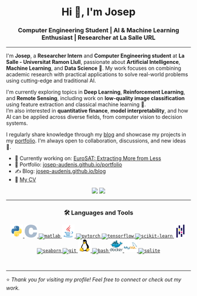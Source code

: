 <h1 align="center">
  Hi 👋, I'm Josep
</h1>
<h3 align="center">
  Computer Engineering Student | AI & Machine Learning Enthusiast | Researcher at La Salle URL
</h3>

---

I'm **Josep**, a **Researcher Intern** and **Computer Engineering student** at **La Salle - Universitat Ramon Llull**, passionate about **Artificial Intelligence**, **Machine Learning**, and **Data Science** 🤖. My work focuses on combining academic research with practical applications to solve real-world problems using cutting-edge and traditional AI.

I'm currently exploring topics in **Deep Learning**, **Reinforcement Learning**, and **Remote Sensing**, including work on **low-quality image classification** using feature extraction and classical machine learning 📡.  
I’m also interested in **quantitative finance**, **model interpretability**, and how AI can be applied across diverse fields, from computer vision to decision systems.

I regularly share knowledge through my [blog](https://josep-audenis.github.io/blog/) and showcase my projects in my [portfolio](https://josep-audenis.github.io/portfolio/). I'm always open to collaboration, discussions, and new ideas 💬.

- 🔭 Currently working on: [EuroSAT: Extracting More from Less](https://github.com/josep-audenis/low-quality-image-classification)  
- 📂 Portfolio: [josep-audenis.github.io/portfolio](https://josep-audenis.github.io/portfolio/)  
- ✍️ Blog: [josep-audenis.github.io/blog](https://josep-audenis.github.io/blog/)  
- 📄 [My CV](https://josep-audenis.github.io/files/CV.pdf)  

<p align="center">
  <a href="https://linkedin.com/in/josep-audenis-46397824b"><img src="https://img.shields.io/badge/linkedin-%230077B5.svg?&style=for-the-badge&logo=linkedin&logoColor=white" height=25></a> 
  <a href="mailto:pepaudenisr@gmail.com"><img src="https://img.shields.io/badge/Gmail-D14836.svg?&style=for-the-badge&logo=gmail&logoColor=white" height=25></a> 
<br>

---

<h3 align="center">🛠️ Languages and Tools</h3>

<p align="center"> 
    <!-- Languages -->
    <a href="https://www.python.org/" target="_blank"> 
        <code><img src="https://raw.githubusercontent.com/devicons/devicon/master/icons/python/python-original.svg" alt="python" width="35" height="35"/></code> 
    </a> 
    <a href="https://www.cprogramming.com/" target="_blank"> 
        <code><img src="https://raw.githubusercontent.com/devicons/devicon/master/icons/c/c-original.svg" alt="c" width="35" height="35"/></code> 
    </a> 
    <a href="https://www.mathworks.com/" target="_blank"> 
        <code><img src="https://upload.wikimedia.org/wikipedia/commons/2/21/Matlab_Logo.png" alt="matlab" width="35" height="35"/></code> 
    </a> 
    <a href="https://www.java.com/" target="_blank"> 
        <code><img src="https://raw.githubusercontent.com/devicons/devicon/master/icons/java/java-original.svg" alt="java" width="35" height="35"/></code> 
    </a> 
    <!-- AI & Data Science -->
    <a href="https://pytorch.org/" target="_blank"> 
        <code><img src="https://www.vectorlogo.zone/logos/pytorch/pytorch-icon.svg" alt="pytorch" width="35" height="35"/></code> 
    </a> 
    <a href="https://www.tensorflow.org/" target="_blank"> 
        <code><img src="https://www.vectorlogo.zone/logos/tensorflow/tensorflow-icon.svg" alt="tensorflow" width="35" height="35"/></code> 
    </a> 
    <a href="https://scikit-learn.org/" target="_blank"> 
        <code><img src="https://upload.wikimedia.org/wikipedia/commons/0/05/Scikit_learn_logo_small.svg" alt="scikit-learn" width="35" height="35"/></code> 
    </a> 
    <a href="https://pandas.pydata.org/" target="_blank"> 
        <code><img src="https://raw.githubusercontent.com/devicons/devicon/master/icons/pandas/pandas-original.svg" alt="pandas" width="35" height="35"/></code> 
    </a> 
    <a href="https://seaborn.pydata.org/" target="_blank"> 
        <code><img src="https://seaborn.pydata.org/_images/logo-mark-lightbg.svg" alt="seaborn" width="35" height="35"/></code> 
    </a>
    <!-- Tools & Platforms -->
    <a href="https://git-scm.com/" target="_blank"> 
        <code><img src="https://www.vectorlogo.zone/logos/git-scm/git-scm-icon.svg" alt="git" width="35" height="35"/></code> 
    </a> 
    <a href="https://www.linux.org/" target="_blank"> 
        <code><img src="https://raw.githubusercontent.com/devicons/devicon/master/icons/linux/linux-original.svg" alt="linux" width="35" height="35"/></code> 
    </a> 
    <a href="https://www.gnu.org/software/bash/" target="_blank"> 
        <code><img src="https://www.vectorlogo.zone/logos/gnu_bash/gnu_bash-icon.svg" alt="bash" width="35" height="35"/></code> 
    </a> 
    <a href="https://www.docker.com/" target="_blank"> 
        <code><img src="https://raw.githubusercontent.com/devicons/devicon/master/icons/docker/docker-original-wordmark.svg" alt="docker" width="35" height="35"/></code> 
    </a>
    <!-- Databases -->
    <a href="https://www.mysql.com/" target="_blank"> 
        <code><img src="https://raw.githubusercontent.com/devicons/devicon/master/icons/mysql/mysql-original-wordmark.svg" alt="mysql" width="35" height="35"/></code> 
    </a> 
    <a href="https://www.sqlite.org/" target="_blank"> 
        <code><img src="https://www.vectorlogo.zone/logos/sqlite/sqlite-icon.svg" alt="sqlite" width="35" height="35"/></code> 
    </a>
</p>
<br>

---


⭐ *Thank you for visiting my profile! Feel free to connect or check out my work.*

